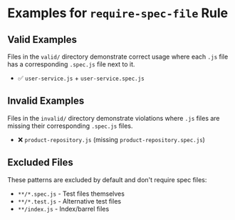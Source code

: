 # Examples for `require-spec-file` Rule

## Valid Examples

Files in the `valid/` directory demonstrate correct usage where each `.js` file has a corresponding `.spec.js` file next to it.

- ✅ `user-service.js` + `user-service.spec.js`

## Invalid Examples

Files in the `invalid/` directory demonstrate violations where `.js` files are missing their corresponding `.spec.js` files.

- ❌ `product-repository.js` (missing `product-repository.spec.js`)

## Excluded Files

These patterns are excluded by default and don't require spec files:
- `**/*.spec.js` - Test files themselves
- `**/*.test.js` - Alternative test files
- `**/index.js` - Index/barrel files
